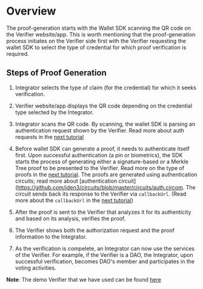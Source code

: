 # Overview

The proof-generation starts with the Wallet SDK scanning the QR code on the Verifier website/app. This is worth mentioning that the proof-generation process initiates on the Verifier side first with the Verifier requesting the wallet SDK to select the type of credential for which proof verification is required.

## Steps of Proof Generation 

1. Integrator selects the type of claim (for the credential) for which it seeks verification.

2. Verifier website/app displays the QR code depending on the credential type selected by the Integrator. 

3. Integrator scans the QR code. By scanning, the wallet SDK is parsing an authentication request shown by the Verifier. Read more about auth requests in the [next tutorial](./types-of-auth-requests-and-proofs.md)


4. Before wallet SDK can generate a proof, it needs to authenticate itself first. Upon successful authentication (a pin or biometrics), the SDK starts the process of generating either a signature-based or a Merkle Tree proof to be presented to the Verifier. Read more on the type of proofs in the [next tutorial](./types-of-auth-requests-and-proofs.md). The proofs are generated using authentication circuits; read more about [authentication circuit](https://github.com/iden3/circuits/blob/master/circuits/auth.circom. The circuit sends back its response to the Verifier via `callbackUrl`. (Read more about the `callbackUrl` in the [next tutorial](./types-of-auth-requests-and-proofs.md))

6. After the proof is sent to the Verifier that analyzes it for its authenticity and based on its analysis, verifies the proof. 

7. The Verifier shows both the authorization request and the proof information to the Integrator. 

8. As the verification is compelete, an Integrator can now use the services of the Verifier. For example, if the Verifier is a DAO, the Integrator, upon successful verification, becomes DAO's member and participates in the voting activities.  

**Note**: The demo Verifier that we have used can be found [here]( https://verifier.polygonid.me/)



